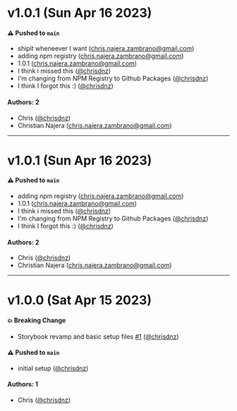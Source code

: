# v1.0.1 (Sun Apr 16 2023)

#### ⚠️ Pushed to `main`

- shipit wheneever I want (chris.najera.zambrano@gmail.com)
- adding npm registry (chris.najera.zambrano@gmail.com)
- 1.0.1 (chris.najera.zambrano@gmail.com)
- I think i missed this ([@chrisdnz](https://github.com/chrisdnz))
- I'm changing from NPM Registry to Github Packages ([@chrisdnz](https://github.com/chrisdnz))
- I think I forgot this :) ([@chrisdnz](https://github.com/chrisdnz))

#### Authors: 2

- Chris ([@chrisdnz](https://github.com/chrisdnz))
- Christian Najera (chris.najera.zambrano@gmail.com)

---

# v1.0.1 (Sun Apr 16 2023)

#### ⚠️ Pushed to `main`

- adding npm registry (chris.najera.zambrano@gmail.com)
- 1.0.1 (chris.najera.zambrano@gmail.com)
- I think i missed this ([@chrisdnz](https://github.com/chrisdnz))
- I'm changing from NPM Registry to Github Packages ([@chrisdnz](https://github.com/chrisdnz))
- I think I forgot this :) ([@chrisdnz](https://github.com/chrisdnz))

#### Authors: 2

- Chris ([@chrisdnz](https://github.com/chrisdnz))
- Christian Najera (chris.najera.zambrano@gmail.com)

---

# v1.0.0 (Sat Apr 15 2023)

#### 💥 Breaking Change

- Storybook revamp and basic setup files [#1](https://github.com/Hachiko-Labs/ui-components/pull/1) ([@chrisdnz](https://github.com/chrisdnz))

#### ⚠️ Pushed to `main`

- initial setup ([@chrisdnz](https://github.com/chrisdnz))

#### Authors: 1

- Chris ([@chrisdnz](https://github.com/chrisdnz))
